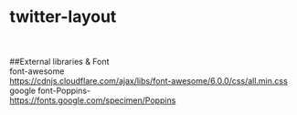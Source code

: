 # twitter-layout <br><br>

##External libraries & Font<br>
font-awesome<br>
  https://cdnjs.cloudflare.com/ajax/libs/font-awesome/6.0.0/css/all.min.css<br>
google font-Poppins-<br>
   https://fonts.google.com/specimen/Poppins<br>
